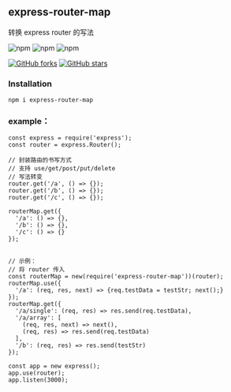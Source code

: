 ## express-router-map
转换 express router 的写法

![npm](https://img.shields.io/npm/v/express-router-map.svg)
![npm](https://img.shields.io/npm/dm/express-router-map.svg)
![npm](https://img.shields.io/npm/l/express-router-map.svg)

[![GitHub forks](https://img.shields.io/github/forks/JYFiaueng/express-router-map.svg?style=social&label=Fork)](https://github.com/JYFiaueng/express-router-map/fork)
[![GitHub stars](https://img.shields.io/github/stars/JYFiaueng/express-router-map.svg?style=social&label=Star)](https://github.com/JYFiaueng/express-router-map)

### Installation
```
npm i express-router-map
```

### example：
```
const express = require('express');
const router = express.Router();

// 封装路由的书写方式
// 支持 use/get/post/put/delete
// 写法转变
router.get('/a', () => {});
router.get('/b', () => {});
router.get('/c', () => {});

routerMap.get({
  '/a': () => {},
  '/b': () => {},
  '/c': () => {}
});


// 示例：
// 将 router 传入
const routerMap = new(require('express-router-map'))(router);
routerMap.use({
  '/a': (req, res, next) => {req.testData = testStr; next();}
});
routerMap.get({
  '/a/single': (req, res) => res.send(req.testData),
  '/a/array': [
    (req, res, next) => next(), 
    (req, res) => res.send(req.testData)
  ],
  '/b': (req, res) => res.send(testStr)
});

const app = new express();
app.use(router);
app.listen(3000);

```